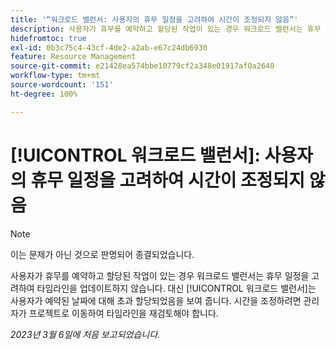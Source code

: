 ```yaml
---
title: '“워크로드 밸런서: 사용자의 휴무 일정을 고려하여 시간이 조정되지 않음”'
description: 사용자가 휴무를 예약하고 할당된 작업이 있는 경우 워크로드 밸런서는 휴무 일정을 고려하여 타임라인을 업데이트하지 않습니다. 대신 워크로드 밸런서는 사용자가 예약된 날짜에 대해 초과 할당되었음을 보여 줍니다. 시간을 조정하려면 관리자가 프로젝트로 이동하여 타임라인을 재검토해야 합니다.
hidefromtoc: true
exl-id: 0b3c75c4-43cf-4de2-a2ab-e67c24db6930
feature: Resource Management
source-git-commit: e21428ea574bbe10779cf2a348e01917af0a2640
workflow-type: tm+mt
source-wordcount: '151'
ht-degree: 100%

---
```


# [!UICONTROL 워크로드 밸런서]: 사용자의 휴무 일정을 고려하여 시간이 조정되지 않음

>[!NOTE]
>
>이는 문제가 아닌 것으로 판명되어 종결되었습니다.

사용자가 휴무를 예약하고 할당된 작업이 있는 경우 워크로드 밸런서는 휴무 일정을 고려하여 타임라인을 업데이트하지 않습니다. 대신 [!UICONTROL 워크로드 밸런서]는 사용자가 예약된 날짜에 대해 초과 할당되었음을 보여 줍니다. 시간을 조정하려면 관리자가 프로젝트로 이동하여 타임라인을 재검토해야 합니다.

_2023년 3월 6일에 처음 보고되었습니다._
